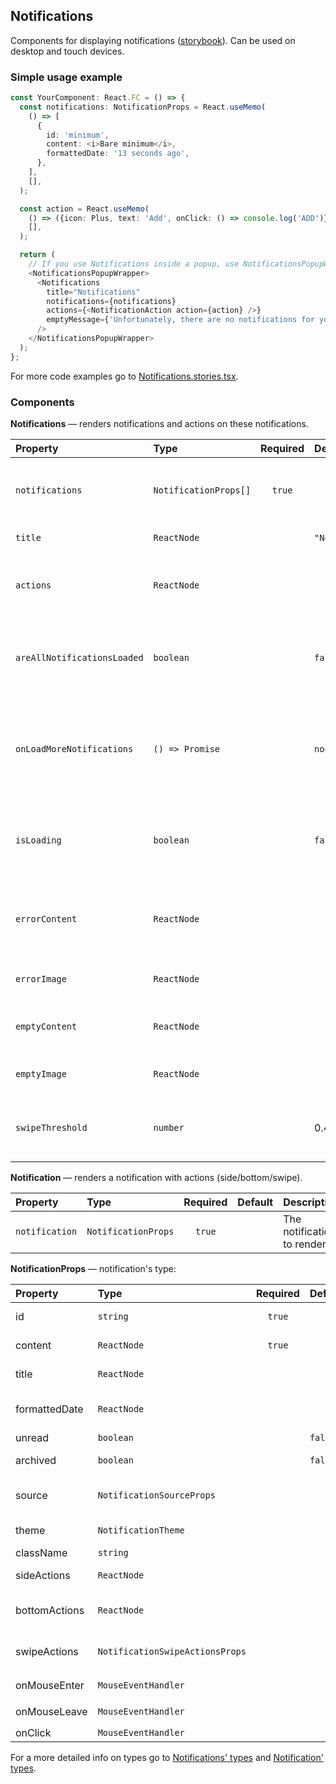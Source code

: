 ## Notifications

Components for displaying notifications ([storybook](https://preview.gravity-ui.com/components/?path=/story/components-notifications--default)).
Can be used on desktop and touch devices.

### Simple usage example

```typescript
const YourComponent: React.FC = () => {
  const notifications: NotificationProps = React.useMemo(
    () => [
      {
        id: 'minimum',
        content: <i>Bare minimum</i>,
        formattedDate: '13 seconds ago',
      },
    ],
    [],
  );

  const action = React.useMemo(
    () => ({icon: Plus, text: 'Add', onClick: () => console.log('ADD')}),
    [],
  );

  return (
    // If you use Notifications inside a popup, use NotificationsPopupWrapper
    <NotificationsPopupWrapper>
      <Notifications
        title="Notifications"
        notifications={notifications}
        actions={<NotificationAction action={action} />}
        emptyMessage={'Unfortunately, there are no notifications for you, pal'}
      />
    </NotificationsPopupWrapper>
  );
};
```

For more code examples go to [Notifications.stories.tsx](https://github.com/gravity-ui/components/blob/main/src/components/Notifications/__stories__/Notifications.stories.tsx).

### Components

**Notifications** — renders notifications and actions on these notifications.

| Property                    | Type                  | Required | Default           | Description                                                                                                                                            |
|:----------------------------|:----------------------|:--------:|:------------------|:-------------------------------------------------------------------------------------------------------------------------------------------------------|
| `notifications`             | `NotificationProps[]` |  `true`  |                   | List of Notifications to display. [Notification' types](https://github.com/gravity-ui/components/blob/main/src/components/Notification/definitions.ts) |
| `title`                     | `ReactNode`           |          | `"Notifications"` | Notifications' title                                                                                                                                   |
| `actions`                   | `ReactNode`           |          |                   | Notifications' actions (e.g. create new, mark all as read)                                                                                             |
| `areAllNotificationsLoaded` | `boolean`             |          | `false`           | When `true` renders a Loader instead of the notifications                                                                                              |
| `onLoadMoreNotifications`   | `() => Promise`       |          | `noop`            | Callback is called when the user scrolls to the end (so you can fetch more notifications)                                                              |
| `isLoading`                 | `boolean`             |          | `false`           | When `true` renders a Loader instead of the notifications                                                                                              |
| `errorContent`              | `ReactNode`           |          |                   | Used for the Error state (the message under the «Error»)                                                                                               |
| `errorImage`                | `ReactNode`           |          |                   | Custom image for the Error state                                                                                                                       |
| `emptyContent`              | `ReactNode`           |          |                   | Same as `errorContent`, but for the Empty state                                                                                                        |
| `emptyImage`                | `ReactNode`           |          |                   | Custom image for the Empty state                                                                                                                       |
| `swipeThreshold`            | `number`              |          | 0.4               | A value from 0 to 1 — the more the harder it is to swipe                                                                                               |

**Notification** — renders a notification with actions (side/bottom/swipe).

| Property       | Type                | Required | Default | Description                |
| :------------- | :------------------ | :------: | :------ | :------------------------- |
| `notification` | `NotificationProps` |  `true`  |         | The notification to render |

**NotificationProps** — notification's type:

| Property      | Type                            | Required | Default | Description                                                      |
| :------------ | :------------------------------ | :------: | :------ | :--------------------------------------------------------------- |
| id            | `string`                        |  `true`  |         | Unique identifier (used in `key` for example)                    |
| content       | `ReactNode`                     |  `true`  |         | Notification's content (what it's about)                         |
| title         | `ReactNode`                     |          |         | Notification's title (bold)                                      |
| formattedDate | `ReactNode`                     |          |         | Notification's creation date (already formatted)                 |
| unread        | `boolean`                       |          | `false` | Is notification unread                                           |
| archived      | `boolean`                       |          | `false` | Is notification archived (invisible to the user)                 |
| source        | `NotificationSourceProps`       |          |         | Notification's source (e.g. Cloud/Tracker/Console)               |
| theme         | `NotificationTheme`             |          |         | Notification's theme (e.g. warning/danger)                       |
| className     | `string`                        |          |         | Notification's `className`                                       |
| sideActions   | `ReactNode`                     |          |         | Notification's actions on the right side                         |
| bottomActions | `ReactNode`                     |          |         | Notification's bottom actions (as buttons by default)            |
| swipeActions  | `NotificationSwipeActionsProps` |          |         | Notification's action on left/right swipe (mobile mode required) |
| onMouseEnter  | `MouseEventHandler`             |          |         | Callback for `onMouseEnter`                                      |
| onMouseLeave  | `MouseEventHandler`             |          |         | Callback for `onMouseLeave`                                      |
| onClick       | `MouseEventHandler`             |          |         | Callback for `onClick`                                           |

For a more detailed info on types go to [Notifications' types](https://github.com/gravity-ui/components/blob/main/src/components/Notifications/definitions.ts) and [Notification' types](https://github.com/gravity-ui/components/blob/main/src/components/Notification/definitions.ts).
